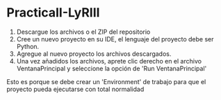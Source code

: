 # PracticaII-LyRIII

<ol>
  <li>Descargue los archivos o el ZIP del repositorio</li>
  <li>Cree un nuevo proyecto en su IDE, el lenguaje del proyecto debe ser Python.</li>
  <li>Agregue al nuevo proyecto los archivos descargados.</li>
  <li>Una vez añadidos los archivos, aprete clic derecho en el archivo VentanaPrincipal y seleccione la opción de 'Run VentanaPrincipal'</li>
</ol>

<p>Esto es porque se debe crear un 'Environment' de trabajo para que el proyecto pueda ejecutarse con total normalidad</p>
